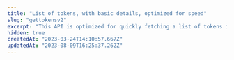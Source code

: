 ```yaml
---
title: "List of tokens, with basic details, optimized for speed"
slug: "gettokensv2"
excerpt: "This API is optimized for quickly fetching a list of tokens in a collection, sorted by price, with only the most important information returned. If you need more metadata, use the `tokens/details` API"
hidden: true
createdAt: "2023-03-24T14:10:57.667Z"
updatedAt: "2023-08-09T16:25:37.262Z"
---
```

